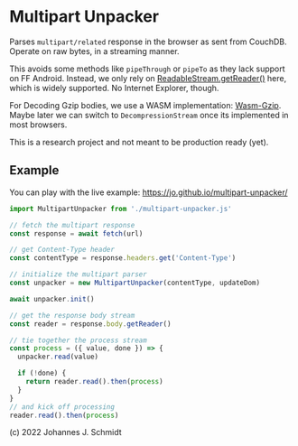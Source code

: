 # Multipart Unpacker
Parses `multipart/related` response in the browser as sent from CouchDB. Operate on raw bytes, in a streaming manner.

This avoids some methods like `pipeThrough` or `pipeTo` as they lack support on FF Android. Instead, we only rely on [ReadableStream.getReader()](https://developer.mozilla.org/en-US/docs/Web/API/ReadableStream/getReader) here, which is widely supported. No Internet Explorer, though.

For Decoding Gzip bodies, we use a WASM implementation: [Wasm-Gzip](https://github.com/ColinTimBarndt/wasm-gzip). Maybe later we can switch to `DecompressionStream` once its implemented in most browsers.

This is a research project and not meant to be production ready (yet).

## Example
You can play with the live example: https://jo.github.io/multipart-unpacker/

```js
import MultipartUnpacker from './multipart-unpacker.js'

// fetch the multipart response
const response = await fetch(url)

// get Content-Type header
const contentType = response.headers.get('Content-Type')

// initialize the multipart parser
const unpacker = new MultipartUnpacker(contentType, updateDom)

await unpacker.init()

// get the response body stream
const reader = response.body.getReader()

// tie together the process stream
const process = ({ value, done }) => {
  unpacker.read(value)

  if (!done) {
    return reader.read().then(process)
  }
}
// and kick off processing
reader.read().then(process)
```

(c) 2022 Johannes J. Schmidt
